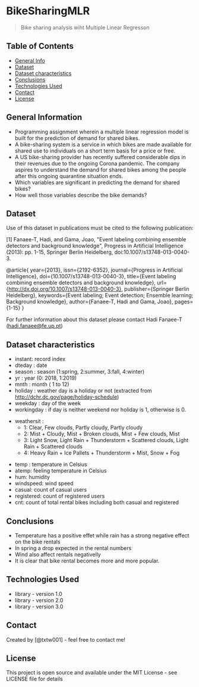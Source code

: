 # BikeSharingMLR
> Bike sharing analysis wiht Multiple Linear Regresson


## Table of Contents
* [General Info](#general-information)
* [Dataset](#dataset)
* [Dataset characteristics](#dataset-characteristics)
* [Conclusions](#conclusions)
* [Technologies Used](#technologies-used)
* [Contact](#contact)
* [License](#license)

<!-- You can include any other section that is pertinent to your problem -->

## General Information
- Programming assignment wherein a multiple linear regression model is built for the prediction of demand for shared bikes.
- A bike-sharing system is a service in which bikes are made available for shared use to individuals on a short term basis for a price or free.
- A US bike-sharing provider has recently suffered considerable dips in their revenues due to the ongoing Corona pandemic. The company aspires to understand the demand for shared bikes among the people after this ongoing quarantine situation ends.
- Which variables are significant in predicting the demand for shared bikes?
- How well those variables describe the bike demands?

## Dataset
Use of this dataset in publications must be cited to the following publication:

[1] Fanaee-T, Hadi, and Gama, Joao, "Event labeling combining ensemble detectors and background knowledge", Progress in Artificial Intelligence (2013): pp. 1-15, Springer Berlin Heidelberg, doi:10.1007/s13748-013-0040-3.

@article{
	year={2013},
	issn={2192-6352},
	journal={Progress in Artificial Intelligence},
	doi={10.1007/s13748-013-0040-3},
	title={Event labeling combining ensemble detectors and background knowledge},
	url={http://dx.doi.org/10.1007/s13748-013-0040-3},
	publisher={Springer Berlin Heidelberg},
	keywords={Event labeling; Event detection; Ensemble learning; Background knowledge},
	author={Fanaee-T, Hadi and Gama, Joao},
	pages={1-15}
}
	
For further information about this dataset please contact Hadi Fanaee-T (hadi.fanaee@fe.up.pt)

## Dataset characteristics
- instant: record index
- dteday : date
- season : season (1:spring, 2:summer, 3:fall, 4:winter)
- yr : year (0: 2018, 1:2019)
- mnth : month ( 1 to 12)
- holiday : weather day is a holiday or not (extracted from http://dchr.dc.gov/page/holiday-schedule)
- weekday : day of the week
- workingday : if day is neither weekend nor holiday is 1, otherwise is 0.
+ weathersit : 
	- 1: Clear, Few clouds, Partly cloudy, Partly cloudy
	- 2: Mist + Cloudy, Mist + Broken clouds, Mist + Few clouds, Mist
	- 3: Light Snow, Light Rain + Thunderstorm + Scattered clouds, Light Rain + Scattered clouds
	- 4: Heavy Rain + Ice Pallets + Thunderstorm + Mist, Snow + Fog
- temp : temperature in Celsius
- atemp: feeling temperature in Celsius
- hum: humidity
- windspeed: wind speed
- casual: count of casual users
- registered: count of registered users
- cnt: count of total rental bikes including both casual and registered

## Conclusions
- Temperature has a positive effet while rain has a strong negative effect on the bike rentals
- In spring a drop expected in the rental numbers
- Wind also affect rentals negativelly
- It is clear that bike rental becomes more and more popular.

## Technologies Used
- library - version 1.0
- library - version 2.0
- library - version 3.0

## Contact
Created by [@txtw001] - feel free to contact me!

## License
This project is open source and available under the MIT License - see LICENSE file for details

<!-- You don't have to include all sections - just the one's relevant to your project -->